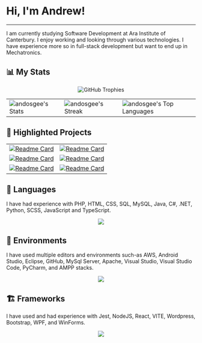 # Hi, I'm Andrew!
___
I am currently studying Software Development at Ara Institute of Canterbury. I enjoy working and looking through various technologies. I have experience more so in full-stack development but want to end up in Mechatronics. 

## 📊 My Stats
<p align="center">
    <img src="https://github-profile-trophy.vercel.app/?username=andosgee&theme=radical&no-frame=true&row=1&column=6" alt="GitHub Trophies">
</p>
<table style="border:none">
    <tr>
        <td><img src="https://github-readme-stats.vercel.app/api?username=andosgee&theme=radical&show_icons=true&hide_border=true&count_private=true" alt="andosgee's Stats"></td>
        <td><img src="https://github-readme-streak-stats.herokuapp.com/?user=andosgee&theme=radical&hide_border=true" alt="andosgee's Streak"></td>
        <td><img src="https://github-readme-stats.vercel.app/api/top-langs/?username=andosgee&theme=radical&show_icons=true&hide_border=true&layout=compact" alt="andosgee's Top Languages"></td>
    </tr>
</table>

## 📂 Highlighted Projects
|  |  |
|---------|-------------|
| [![Readme Card](https://github-readme-stats.vercel.app/api/pin/?username=andosgee&repo=Chess-Maze&theme=dark)](https://github.com/andosgee/Chess-Maze) | [![Readme Card](https://github-readme-stats.vercel.app/api/pin/?username=andosgee&repo=Skillforge&theme=dark)](https://github.com/andosgee/Skillforge) |
| [![Readme Card](https://github-readme-stats.vercel.app/api/pin/?username=andosgee&repo=Eyeball-Maze-Game&theme=dark)](https://github.com/andosgee/Eyeball-Maze-Game) | [![Readme Card](https://github-readme-stats.vercel.app/api/pin/?username=andosgee&repo=GovHack2024&theme=dark)](https://github.com/andosgee/GovHack2024) |
| [![Readme Card](https://github-readme-stats.vercel.app/api/pin/?username=andosgee&repo=Rotary&theme=dark)](https://github.com/andosgee/Rotary)| [![Readme Card](https://github-readme-stats.vercel.app/api/pin/?username=andosgee&repo=Insurance-Summary-and-Vehicle-Analyser&theme=dark)](https://github.com/andosgee/Insurance-Summary-and-Vehicle-Analyser) |

## 🚀 Languages
I have had experience with PHP, HTML, CSS, SQL, MySQL, Java, C#, .NET, Python, SCSS, JavaScript and TypeScript.
<p align="center">
    <a href="https://skillicons.dev">
     <img src="https://skillicons.dev/icons?i=js,html,css,scss,cs,java,php,mysql,py,&theme=light&perline=10">
    </a>
</p>

## 📝 Environments
I have used multiple editors and environments such-as AWS, Android Studio, Eclipse, GitHub, MySql Server, Apache, Visual Studio, Visual Studio Code, PyCharm, and AMPP stacks.
<p align="center">
    <a href="https://skillicons.dev">
     <img src="https://skillicons.dev/icons?i=androidstudio,aws,eclipse,github,mysql,vscode&theme=light&perline=10">
    </a>
</p>

## 🏗️ Frameworks
I have used and had experience with Jest, NodeJS, React, VITE, Wordpress, Bootstrap, WPF, and WinForms.
<p align="center">
    <a href="https://skillicons.dev">
     <img src="https://skillicons.dev/icons?i=jest,nodejs,react,vite,wordpress,bootstrap&theme=light&perline=10">
    </a>
</p>




